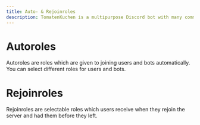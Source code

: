```yaml
---
title: Auto- & Rejoinroles
description: TomatenKuchen is a multipurpose Discord bot with many common and innovative features for your server. Explains auto and rejoin roles
---
```


# Autoroles
Autoroles are roles which are given to joining users and bots automatically.
You can select different roles for users and bots.

# Rejoinroles
Rejoinroles are selectable roles which users receive when they rejoin the server and had them before they left.
